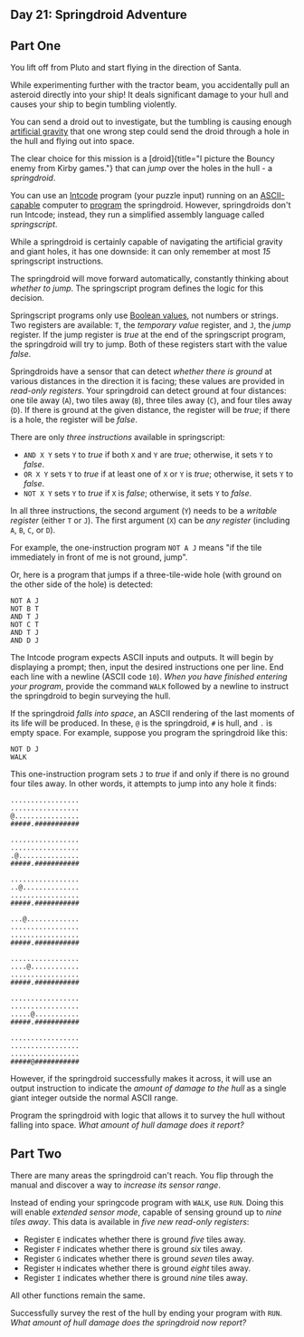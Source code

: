 ## Day 21: Springdroid Adventure


## Part One
You lift off from Pluto and start flying in the direction of Santa.

While experimenting further with the tractor beam, you accidentally pull
an asteroid directly into your ship! It deals significant damage to your
hull and causes your ship to begin tumbling violently.

You can send a droid out to investigate, but the tumbling is causing
enough [artificial
gravity](https://en.wikipedia.org/wiki/Artificial_gravity) that one
wrong step could send the droid through a hole in the hull and flying
out into space.

The clear choice for this mission is a
[droid]{title="I picture the Bouncy enemy from Kirby games."} that can
*jump* over the holes in the hull - a *springdroid*.

You can use an [Intcode](https://adventofcode.com/2019/day/9) program
(your puzzle input) running on an
[ASCII-capable](https://adventofcode.com/2019/day/17) computer to
[program](https://en.wikipedia.org/wiki/Programmable_read-only_memory)
the springdroid. However, springdroids don\'t run Intcode; instead, they
run a simplified assembly language called *springscript*.

While a springdroid is certainly capable of navigating the artificial
gravity and giant holes, it has one downside: it can only remember at
most *15* springscript instructions.

The springdroid will move forward automatically, constantly thinking
about *whether to jump*. The springscript program defines the logic for
this decision.

Springscript programs only use [Boolean
values](https://en.wikipedia.org/wiki/Boolean_data_type), not numbers or
strings. Two registers are available: `T`, the *temporary value*
register, and `J`, the *jump* register. If the jump register is *true*
at the end of the springscript program, the springdroid will try to
jump. Both of these registers start with the value *false*.

Springdroids have a sensor that can detect *whether there is ground* at
various distances in the direction it is facing; these values are
provided in *read-only registers*. Your springdroid can detect ground at
four distances: one tile away (`A`), two tiles away (`B`), three tiles
away (`C`), and four tiles away (`D`). If there is ground at the given
distance, the register will be *true*; if there is a hole, the register
will be *false*.

There are only *three instructions* available in springscript:

-   `AND X Y` sets `Y` to *true* if both `X` and `Y` are *true*;
    otherwise, it sets `Y` to *false*.
-   `OR X Y` sets `Y` to *true* if at least one of `X` or `Y` is *true*;
    otherwise, it sets `Y` to *false*.
-   `NOT X Y` sets `Y` to *true* if `X` is *false*; otherwise, it sets
    `Y` to *false*.

In all three instructions, the second argument (`Y`) needs to be a
*writable register* (either `T` or `J`). The first argument (`X`) can be
*any register* (including `A`, `B`, `C`, or `D`).

For example, the one-instruction program `NOT A J` means \"if the tile
immediately in front of me is not ground, jump\".

Or, here is a program that jumps if a three-tile-wide hole (with ground
on the other side of the hole) is detected:

    NOT A J
    NOT B T
    AND T J
    NOT C T
    AND T J
    AND D J

The Intcode program expects ASCII inputs and outputs. It will begin by
displaying a prompt; then, input the desired instructions one per line.
End each line with a newline (ASCII code `10`). *When you have finished
entering your program*, provide the command `WALK` followed by a newline
to instruct the springdroid to begin surveying the hull.

If the springdroid *falls into space*, an ASCII rendering of the last
moments of its life will be produced. In these, `@` is the springdroid,
`#` is hull, and `.` is empty space. For example, suppose you program
the springdroid like this:

    NOT D J
    WALK

This one-instruction program sets `J` to *true* if and only if there is
no ground four tiles away. In other words, it attempts to jump into any
hole it finds:

    .................
    .................
    @................
    #####.###########

    .................
    .................
    .@...............
    #####.###########

    .................
    ..@..............
    .................
    #####.###########

    ...@.............
    .................
    .................
    #####.###########

    .................
    ....@............
    .................
    #####.###########

    .................
    .................
    .....@...........
    #####.###########

    .................
    .................
    .................
    #####@###########

However, if the springdroid successfully makes it across, it will use an
output instruction to indicate the *amount of damage to the hull* as a
single giant integer outside the normal ASCII range.

Program the springdroid with logic that allows it to survey the hull
without falling into space. *What amount of hull damage does it report?*

## Part Two

There are many areas the springdroid can\'t reach. You flip through the
manual and discover a way to *increase its sensor range*.

Instead of ending your springcode program with `WALK`, use `RUN`. Doing
this will enable *extended sensor mode*, capable of sensing ground up to
*nine tiles away*. This data is available in *five new read-only
registers*:

-   Register `E` indicates whether there is ground *five* tiles away.
-   Register `F` indicates whether there is ground *six* tiles away.
-   Register `G` indicates whether there is ground *seven* tiles away.
-   Register `H` indicates whether there is ground *eight* tiles away.
-   Register `I` indicates whether there is ground *nine* tiles away.

All other functions remain the same.

Successfully survey the rest of the hull by ending your program with
`RUN`. *What amount of hull damage does the springdroid now report?*